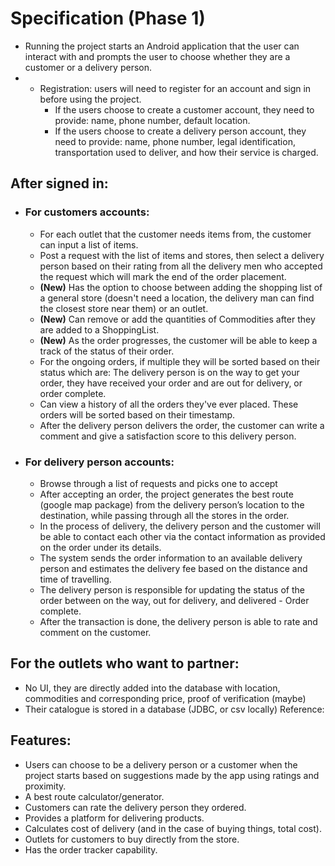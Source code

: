 # Specification (Phase 1)

- Running the project starts an Android application that the user can interact with and prompts the user to choose whether they are a customer or a delivery person.
- - Registration: users will need to register for an account and sign in before using the project.
    - If the users choose to create a customer account, they need to provide: name, phone number, default location.
    - If the users choose to create a delivery person account, they need to provide: name, phone number, legal identification, transportation used to deliver, and how their service is charged.


## After signed in:
- ### For customers accounts:
    - For each outlet that the customer needs items from, the customer can input a list of items.
    - Post a request with the list of items and stores, then select a delivery person based on their rating from all the delivery men who accepted the request which will mark the end of the order placement.
    - **(New)** Has the option to choose between adding the shopping list of a general store (doesn't need a location, the delivery man can find the closest store near them) or an outlet.
    - **(New)** Can remove or add the quantities of Commodities after they are added to a ShoppingList.
    - **(New)** As the order progresses, the customer will be able to keep a track of the status of their order.
    - For the ongoing orders, if multiple they will be sorted based on their status which are: The delivery person is on the way to get your order, they have received your order and are out for delivery, or order complete.
    - Can view a history of all the orders they've ever placed. These orders will be sorted based on their timestamp.
    - After the delivery person delivers the order, the customer can write a comment and give a satisfaction score to this delivery person.


- ### For delivery person accounts:
    - Browse through a list of requests and picks one to accept
    - After accepting an order, the project generates the best route (google map package) from the delivery person’s location to the destination, while passing through all the stores in the order.
    - In the process of delivery, the delivery person and the customer will be able to contact each other via the contact information as provided on the order under its details.
    - The system sends the order information to an available delivery person and estimates the delivery fee based on the distance and time of travelling.
    - The delivery person is responsible for updating the status of the order between on the way, out for delivery, and delivered - Order complete.
    - After the transaction is done, the delivery person is able to rate and comment on the customer.

## For the outlets who want to partner:
- No UI, they are directly added into the database with location, commodities and corresponding price, proof of verification (maybe)
- Their catalogue is stored in a database (JDBC, or csv locally)
  Reference:


## Features:
- Users can choose to be a delivery person or a customer when the project starts based on suggestions made by the app using ratings and proximity.
- A best route calculator/generator.
- Customers can rate the delivery person they ordered.
- Provides a platform for delivering products.
- Calculates cost of delivery (and in the case of buying things, total cost).
- Outlets for customers to buy directly from the store.
- Has the order tracker capability.

